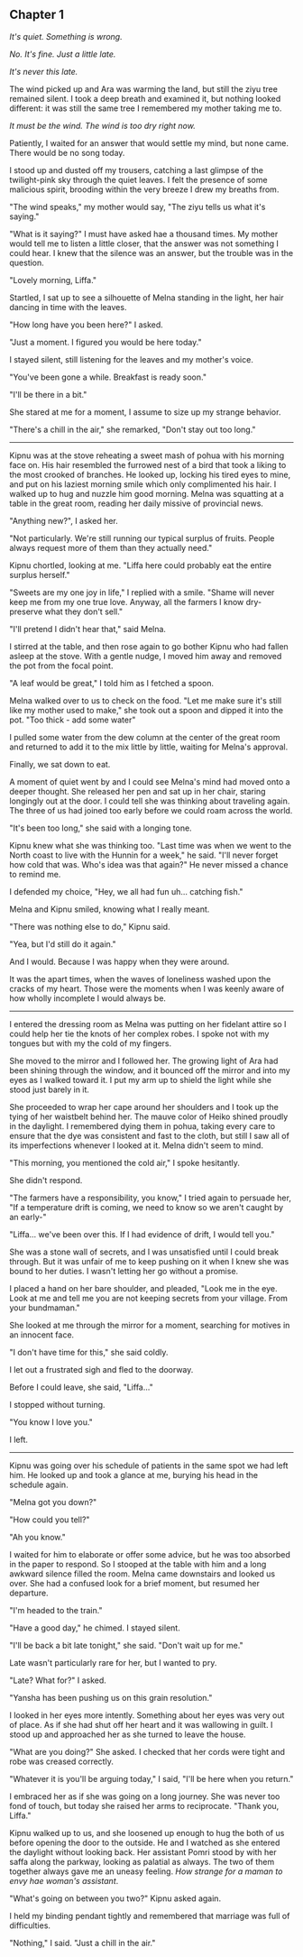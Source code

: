 ## Chapter 1

_It's quiet. Something is wrong._

_No. It's fine. Just a little late._

_It's never this late._

The wind picked up and Ara was warming the land, but still the ziyu tree remained silent. I took a deep breath and examined it, but nothing looked different: it was still the same tree I remembered my mother taking me to.

_It must be the wind. The wind is too dry right now._

Patiently, I waited for an answer that would settle my mind, but none came. There would be no song today.

I stood up and dusted off my trousers, catching a last glimpse of the twilight-pink sky through the quiet leaves. I felt the presence of some malicious spirit, brooding within the very breeze I drew my breaths from.

"The wind speaks," my mother would say, "The ziyu tells us what it's saying."

"What is it saying?" I must have asked hae a thousand times. My mother would tell me to listen a little closer, that the answer was not something I could hear. I knew that the silence was an answer, but the trouble was in the question.

"Lovely morning, Liffa."

Startled, I sat up to see a silhouette of Melna standing in the light, her hair dancing in time with the leaves.

"How long have you been here?" I asked.

"Just a moment. I figured you would be here today."

I stayed silent, still listening for the leaves and my mother's voice.

"You've been gone a while. Breakfast is ready soon."

"I'll be there in a bit."

She stared at me for a moment, I assume to size up my strange behavior.

"There's a chill in the air," she remarked, "Don't stay out too long."

---

Kipnu was at the stove reheating a sweet mash of pohua with his morning face on. His hair resembled the furrowed nest of a bird that took a liking to the most crooked of branches. He looked up, locking his tired eyes to mine, and put on his laziest morning smile which only complimented his hair. I walked up to hug and nuzzle him good morning. Melna was squatting at a table in the great room, reading her daily missive of provincial news.

"Anything new?", I asked her.

"Not particularly. We're still running our typical surplus of fruits. People always request more of them than they actually need."

Kipnu chortled, looking at me. "Liffa here could probably eat the entire surplus herself."

"Sweets are my one joy in life," I replied with a smile. "Shame will never keep me from my one true love. Anyway, all the farmers I know dry-preserve what they don't sell."

"I'll pretend I didn't hear that," said Melna.

I stirred at the table, and then rose again to go bother Kipnu who had fallen asleep at the stove. With a gentle nudge, I moved him away and removed the pot from the focal point.

"A leaf would be great," I told him as I fetched a spoon.

Melna walked over to us to check on the food. "Let me make sure it's still like my mother used to make," she took out a spoon and dipped it into the pot. "Too thick - add some water"

I pulled some water from the dew column at the center of the great room and returned to add it to the mix little by little, waiting for Melna's approval.

Finally, we sat down to eat.

A moment of quiet went by and I could see Melna's mind had moved onto a deeper thought. She released her pen and sat up in her chair, staring longingly out at the door. I could tell she was thinking about traveling again. The three of us had joined too early before we could roam across the world.

"It's been too long," she said with a longing tone.

Kipnu knew what she was thinking too. "Last time was when we went to the North coast to live with the Hunnin for a week," he said. "I'll never forget how cold that was. Who's idea was that again?" He never missed a chance to remind me.

I defended my choice, "Hey, we all had fun uh... catching fish."

Melna and Kipnu smiled, knowing what I really meant.

"There was nothing else to do," Kipnu said.

"Yea, but I'd still do it again."

And I would. Because I was happy when they were around.

It was the apart times, when the waves of loneliness washed upon the cracks of my heart. Those were the moments when I was keenly aware of how wholly incomplete I would always be.

---

I entered the dressing room as Melna was putting on her fidelant attire so I could help her tie the knots of her complex robes. I spoke not with my tongues but with my the cold of my fingers.

She moved to the mirror and I followed her. The growing light of Ara had been shining through the window, and it bounced off the mirror and into my eyes as I walked toward it. I put my arm up to shield the light while she stood just barely in it.

She proceeded to wrap her cape around her shoulders and I took up the tying of her waistbelt behind her. The mauve color of Heiko shined proudly in the daylight. I remembered dying them in pohua, taking every care to ensure that the dye was consistent and fast to the cloth, but still I saw all of its imperfections whenever I looked at it. Melna didn't seem to mind.

"This morning, you mentioned the cold air," I spoke hesitantly.

She didn't respond.

"The farmers have a responsibility, you know," I tried again to persuade her, "If a temperature drift is coming, we need to know so we aren't caught by an early-"

"Liffa... we've been over this. If I had evidence of drift, I would tell you."

She was a stone wall of secrets, and I was unsatisfied until I could break through. But it was unfair of me to keep pushing on it when I knew she was bound to her duties. I wasn't letting her go without a promise.

I placed a hand on her bare shoulder, and pleaded, "Look me in the eye. Look at me and tell me you are not keeping secrets from your village. From your bundmaman."

She looked at me through the mirror for a moment, searching for motives in an innocent face.

"I don't have time for this," she said coldly.

I let out a frustrated sigh and fled to the doorway.

Before I could leave, she said, "Liffa..."

I stopped without turning.

"You know I love you."

I left.

---

Kipnu was going over his schedule of patients in the same spot we had left him. He looked up and took a glance at me, burying his head in the schedule again.

"Melna got you down?"

"How could you tell?"

"Ah you know."

I waited for him to elaborate or offer some advice, but he was too absorbed in the paper to respond. So I stooped at the table with him and a long awkward silence filled the room. Melna came downstairs and looked us over. She had a confused look for a brief moment, but resumed her departure.

"I'm headed to the train."

"Have a good day," he chimed. I stayed silent.

"I'll be back a bit late tonight," she said. "Don't wait up for me."

Late wasn't particularly rare for her, but I wanted to pry.

"Late? What for?" I asked.

"Yansha has been pushing us on this grain resolution."

I looked in her eyes more intently. Something about her eyes was very out of place. As if she had shut off her heart and it was wallowing in guilt. I stood up and approached her as she turned to leave the house.

"What are you doing?" She asked. I checked that her cords were tight and robe was creased correctly.

"Whatever it is you'll be arguing today," I said, "I'll be here when you return."

I embraced her as if she was going on a long journey. She was never too fond of touch, but today she raised her arms to reciprocate. "Thank you, Liffa."

Kipnu walked up to us, and she loosened up enough to hug the both of us before opening the door to the outside. He and I watched as she entered the daylight without looking back. Her assistant Pomri stood by with her saffa along the parkway, looking as palatial as always. The two of them together always gave me an uneasy feeling. _How strange for a maman to envy hae woman's assistant_.

"What's going on between you two?" Kipnu asked again.

I held my binding pendant tightly and remembered that marriage was full of difficulties.

"Nothing," I said. "Just a chill in the air."
